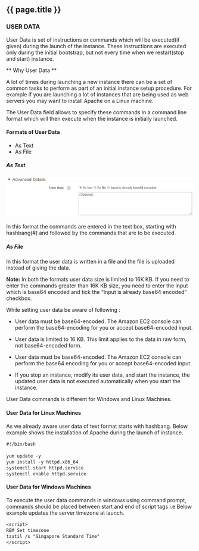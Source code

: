 ## {{ page.title }}

###  USER DATA


User Data is set of instructions or commands which will be executed(if given) during the launch of the instance. These instructions are executed only during the initial bootstrap, but not every time when we restart(stop and start) instance.

** Why User Data **

A lot of times during launching a new instance there can be a set of common tasks to perform as part of an initial instance setup procedure. For example if you are launching a lot of instances that are being used as web servers you may want to install Apache on a Linux machine.

The User Data field allows to specify these commands in a command line format which will then execute when the instance is initially launched.

#### Formats of User Data

* As Text
* As File

##### As Text

![](img/AWSUD.png)



In this format the commands are entered in the text box, starting with hashbang(#) and followed by the commands that are to be executed.

##### As File

In this format the user data is written in a file and the file is uploaded instead of giving the data.

**Note:**
In both the formats user data size is limited to 16K KB. If you need to enter the commands greater than 16K KB size, you need to enter the input which is base64 encoded and tick the “Input is already base64 encoded” checkbox.



While setting user data be aware of following :

* User data must be base64-encoded. The Amazon EC2 console can perform the base64-encoding for you or accept base64-encoded input.

* User data is limited to 16 KB. This limit applies to the data in raw form, not base64-encoded form.

* User data must be base64-encoded. The Amazon EC2 console can perform the base64 encoding for you or accept base64-encoded input.

* If you stop an instance, modify its user data, and start the instance, the updated user data is not executed automatically when you start the instance.

User Data commands is different for Windows and Linux Machines.

#### User Data for Linux Machines

As we already aware user data of text format starts with hashbang.
Below example shows the installation of Apache during the launch of instance.



```
#!/bin/bash

yum update -y
yum install -y httpd.x86_64
systemctl start httpd.service
systemctl enable httpd.service

```

#### User Data for Windows Machines

To execute the user data commands in windows using command prompt, commands should be placed between start and end of script tags i.e <script></script>
Below example updates the server timezone at launch.

```
<script>
REM Set timezone
tzutil /s "Singapore Standard Time"
</script>

```

























